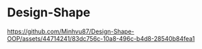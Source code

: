 # Design-Shape


https://github.com/Minhvu87/Design-Shape-OOP/assets/44714241/83dc756c-10a8-496c-b4d8-28540b84fea1

